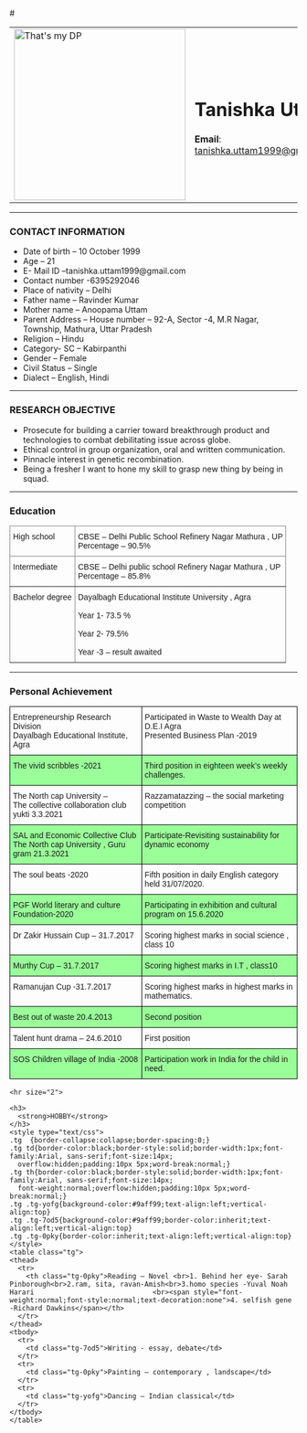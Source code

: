 #<!DOCTYPE html>
<html>


<body>
  <table>
    <tr>
      <td><img src="DP6.png" alt="That's my DP" width="300"></td>
      <td>
        <h1>Tanishka Uttam</h1>
        <strong>Email</strong>:
        <a href="mailto:tanishka.uttam1999@gmail.com">tanishka.uttam1999@gmail.com</a>
      </td>
    </tr>
  </table>
  <hr size="2">
  
  <h3>
    <strong>CONTACT INFORMATION</strong>
  </h3>
  <ul>
  <li>Date of birth – 10 October 1999</li>
  <li>Age – 21</li>
  <li>E- Mail ID –tanishka.uttam1999@gmail.com</li>
  <li>Contact number -6395292046</li>
  <li>Place of nativity – Delhi   </li>
  <li>Father name – Ravinder Kumar </li>
  <li>Mother name – Anoopama Uttam</li>
  <li>Parent Address – House number – 92-A, Sector -4, M.R Nagar, Township, Mathura, Uttar Pradesh </li>
  <li>Religion – Hindu</li>
  <li>Category- SC – Kabirpanthi  </li>
  <li>Gender – Female </li>
  <li>Civil Status – Single </li>
  <li>Dialect – English, Hindi</li>
  </ul>
  <hr size="2">
  <h3>
    <strong>RESEARCH OBJECTIVE</strong>
  </h3>
  <ul>
  <li>Prosecute for building a carrier toward breakthrough product and technologies to combat debilitating issue across globe.</li>
  <li>Ethical control in group organization, oral and written communication.</li>
  <li>Pinnacle interest in genetic recombination.</li>
  <li>Being a fresher I want to hone my skill to grasp new thing by being in squad.</li>
  </ul>
  <hr size="2">

  <h3>
    <strong>Education</strong>
  </h3>
  <style type="text/css">
  .tg  {border-collapse:collapse;border-spacing:0;}
  .tg td{border-color:black;border-style:solid;border-width:1px;font-family:Arial, sans-serif;font-size:14px;
    overflow:hidden;padding:10px 5px;word-break:normal;}
  .tg th{border-color:black;border-style:solid;border-width:1px;font-family:Arial, sans-serif;font-size:14px;
    font-weight:normal;overflow:hidden;padding:10px 5px;word-break:normal;}
  .tg .tg-0pky{border-color:inherit;text-align:left;vertical-align:top}
  </style>
  <table class="tg">
  <thead>
    <tr>
      <th class="tg-0pky">High school</th>
      <th class="tg-0pky">CBSE – Delhi Public School Refinery Nagar Mathura , UP<br>Percentage – 90.5%</th>
    </tr>
  </thead>
  <tbody>
    <tr>
      <td class="tg-0pky">Intermediate</td>
      <td class="tg-0pky">CBSE – Delhi public school Refinery Nagar Mathura , UP<br>Percentage – 85.8%</td>
    </tr>
    <tr>
      <td class="tg-0pky">Bachelor degree</td>
      <td class="tg-0pky">Dayalbagh Educational Institute University , Agra<br> <br>Year 1- 73.5 %<br><br>Year 2- 79.5%<br><br><span style="font-weight:normal;font-style:normal;text-decoration:none">Year -3 – result awaited</span></td>
    </tr>
  </tbody>
  </table>
  <hr size="2">
  <h3>Personal Achievement</h3>
  <style type="text/css">
    .tg  {border-collapse:collapse;border-spacing:0;}
    .tg td{border-color:black;border-style:solid;border-width:1px;font-family:Arial, sans-serif;font-size:14px;
      overflow:hidden;padding:10px 5px;word-break:normal;}
    .tg th{border-color:black;border-style:solid;border-width:1px;font-family:Arial, sans-serif;font-size:14px;
      font-weight:normal;overflow:hidden;padding:10px 5px;word-break:normal;}
    .tg .tg-yofg{background-color:#9aff99;text-align:left;vertical-align:top}
    .tg .tg-0lax{text-align:left;vertical-align:top}
    </style>
    <table class="tg">
    <thead>
      <tr>
        <th class="tg-0lax">Entrepreneurship Research Division<br>Dayalbagh Educational Institute, Agra</th>
        <th class="tg-0lax">Participated in Waste to Wealth Day at D.E.I Agra<br>Presented Business Plan -2019</th>
      </tr>
    </thead>
    <tbody>
      <tr>
        <td class="tg-yofg">The vivid scribbles -2021</td>
        <td class="tg-yofg">Third position in eighteen week’s weekly challenges.</td>
      </tr>
      <tr>
        <td class="tg-0lax">The North cap University –<br>The collective collaboration club yukti 3.3.2021</td>
        <td class="tg-0lax">Razzamatazzing – the social marketing competition</td>
      </tr>
      <tr>
        <td class="tg-yofg">SAL and Economic Collective Club<br>The North cap University , Guru gram 21.3.2021<br></td>
        <td class="tg-yofg">Participate-Revisiting sustainability for dynamic economy</td>
      </tr>
      <tr>
        <td class="tg-0lax">The soul beats -2020</td>
        <td class="tg-0lax">Fifth position in daily English category held 31/07/2020.</td>
      </tr>
      <tr>
        <td class="tg-yofg">PGF World literary and culture Foundation-2020</td>
        <td class="tg-yofg">Participating in exhibition and cultural program on 15.6.2020</td>
      </tr>
      <tr>
        <td class="tg-0lax">Dr Zakir Hussain Cup – 31.7.2017</td>
        <td class="tg-0lax">Scoring highest marks in social science , class 10<br></td>
      </tr>
      <tr>
        <td class="tg-yofg">Murthy Cup – 31.7.2017</td>
        <td class="tg-yofg">Scoring highest marks in I.T , class10</td>
      </tr>
      <tr>
        <td class="tg-0lax">Ramanujan Cup -31.7.2017</td>
        <td class="tg-0lax">Scoring highest marks in highest marks in mathematics.</td>
      </tr>
      <tr>
        <td class="tg-yofg">Best out of waste 20.4.2013</td>
        <td class="tg-yofg">Second position</td>
      </tr>
      <tr>
        <td class="tg-0lax">Talent hunt  drama – 24.6.2010</td>
        <td class="tg-0lax">First position</td>
      </tr>
      <tr>
        <td class="tg-yofg">SOS Children village of India -2008</td>
        <td class="tg-yofg">Participation work in India for the child in need.</td>
      </tr>
    </tbody>
    </table>
    
    <hr size="2">
    
    <h3>
      <strong>HOBBY</strong>
    </h3>
    <style type="text/css">
    .tg  {border-collapse:collapse;border-spacing:0;}
    .tg td{border-color:black;border-style:solid;border-width:1px;font-family:Arial, sans-serif;font-size:14px;
      overflow:hidden;padding:10px 5px;word-break:normal;}
    .tg th{border-color:black;border-style:solid;border-width:1px;font-family:Arial, sans-serif;font-size:14px;
      font-weight:normal;overflow:hidden;padding:10px 5px;word-break:normal;}
    .tg .tg-yofg{background-color:#9aff99;text-align:left;vertical-align:top}
    .tg .tg-7od5{background-color:#9aff99;border-color:inherit;text-align:left;vertical-align:top}
    .tg .tg-0pky{border-color:inherit;text-align:left;vertical-align:top}
    </style>
    <table class="tg">
    <thead>
      <tr>
        <th class="tg-0pky">Reading – Novel <br>1. Behind her eye- Sarah Pinborough<br>2.ram, sita, ravan-Amish<br>3.homo species -Yuval Noah Harari                             <br><span style="font-weight:normal;font-style:normal;text-decoration:none">4. selfish gene -Richard Dawkins</span></th>
      </tr>
    </thead>
    <tbody>
      <tr>
        <td class="tg-7od5">Writing - essay, debate</td>
      </tr>
      <tr>
        <td class="tg-0pky">Painting – contemporary , landscape</td>
      </tr>
      <tr>
        <td class="tg-yofg">Dancing – Indian classical</td>
      </tr>
    </tbody>
    </table>

</body>

</html>
